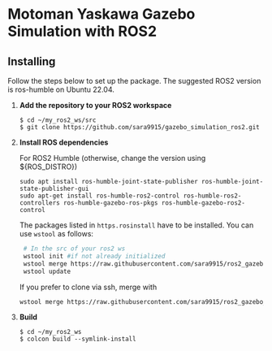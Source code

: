 # Motoman Yaskawa Gazebo Simulation with ROS2 
## Installing
Follow the steps below to set up the package. The suggested ROS2 version is ros-humble on Ubuntu 22.04.

1. **Add the repository to your ROS2 workspace**
    ```
    $ cd ~/my_ros2_ws/src
    $ git clone https://github.com/sara9915/gazebo_simulation_ros2.git
    ```

2. **Install ROS dependencies**

   For ROS2 Humble (otherwise, change the version using ${ROS_DISTRO})
    ```
    sudo apt install ros-humble-joint-state-publisher ros-humble-joint-state-publisher-gui
    sudo apt-get install ros-humble-ros2-control ros-humble-ros2-controllers ros-humble-gazebo-ros-pkgs ros-humble-gazebo-ros2-control
    
    ```
    The packages listed in `https.rosinstall` have to be installed. You can use `wstool` as follows:
   ```bash
    # In the src of your ros2 ws
    wstool init #if not already initialized
    wstool merge https://raw.githubusercontent.com/sara9915/ros2_gazebo_simulation/main/https.rosinstall
    wstool update
    ```
   
    If you prefer to clone via ssh, merge with
    ```bash
    wstool merge https://raw.githubusercontent.com/sara9915/ros2_gazebo_simulation/main/ssh.rosinstall
    ```

4. **Build**
    ```
    $ cd ~/my_ros2_ws
    $ colcon build --symlink-install
    ```


